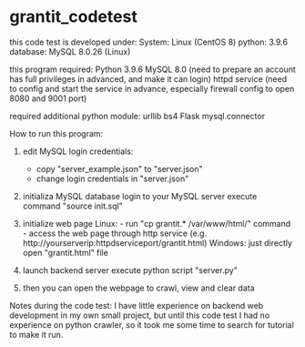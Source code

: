# grantit_codetest
this code test is developed under:
System: Linux (CentOS 8)
python: 3.9.6
database: MySQL 8.0.26 (Linux)


this program required:
    Python 3.9.6
    MySQL 8.0
        (need to prepare an account has full privileges in advanced, and make it can login)
    httpd service
        (need to config and start the service in advance, especially firewall config to open 8080 and 9001 port)

required additional python module:
    urllib
    bs4
    Flask
    mysql.connector


How to run this program:
1. edit MySQL login credentials:
    - copy "server_example.json" to "server.json"
    - change login credentials in "server.json"

2. initializa MySQL database
    login to your MySQL server
    execute command "source init.sql"

3. initialize web page
    Linux: 
        - run "cp grantit.* /var/www/html/" command
        - access the web page through http service
          (e.g. http://yourserverip:httpdserviceport/grantit.html)
    Windows:
        just directly open "grantit.html" file

4. launch backend server
    execute python script "server.py"

5. then you can open the webpage to crawl, view and clear data



Notes during the code test:
I have little experience on backend web development in my own small project, but until this code test I had no experience on python crawler, so it took me some time to search for tutorial to make it run.
